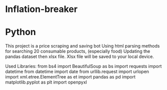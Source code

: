 # Inflation-breaker
# Python
This project is a price scraping and saving bot 
Using html parsing methods for searching 20 consumable products, (especially food)
Updating the pandas dataset then xlsx file.
Xlsx file will be saved to your local device.

Used Libraries:
from bs4 import BeautifulSoup as bs
import requests
import datetime
from datetime import date
from urllib.request import urlopen
import xml.etree.ElementTree as et
import pandas as pd
import matplotlib.pyplot as plt
import openpyxl

